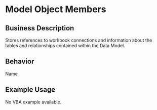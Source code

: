 # Model Object Members

## Business Description
Stores references to workbook connections and information about the tables and relationships contained within the Data Model.

## Behavior
Name

## Example Usage
No VBA example available.